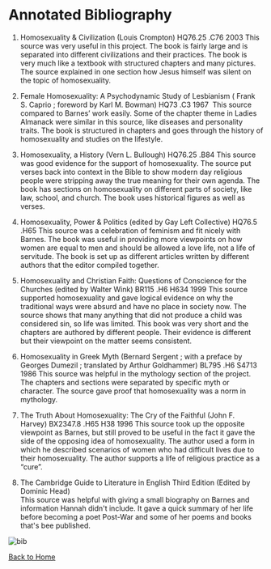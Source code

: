 # Annotated Bibliography

1. Homosexuality & Civilization (Louis Crompton) HQ76.25 .C76 2003
This source was very useful in this project. The book is fairly large and is separated into different civilizations and their practices. The book is very much like a textbook with structured chapters and many pictures. The source explained in one section how Jesus himself was silent on the topic of homosexuality. 

2.  Female Homosexuality: A Psychodynamic Study of Lesbianism ( Frank S. Caprio ; foreword by Karl M. Bowman) HQ73 .C3 1967 
This source compared to Barnes’ work easily. Some of the chapter theme in Ladies Almanack were similar in this source, like diseases and personality traits. The book is structured in chapters and goes through the history of homosexuality and studies on the lifestyle.

3. Homosexuality, a History (Vern L. Bullough) HQ76.25 .B84
This source was good evidence for the support of homosexuality. The source put verses back into context in the Bible to show modern day religious people were stripping away the true meaning for their own agenda. The book has sections on homosexuality on different parts of society, like law, school, and church. The book uses historical figures as well as verses. 

4. Homosexuality, Power & Politics (edited by Gay Left Collective) HQ76.5 .H65
This source was a celebration of feminism and fit nicely with Barnes. The book was useful in providing more viewpoints on how women are equal to men and should be allowed a love life, not a life of servitude. The book is set up as different articles written by different authors that the editor compiled together. 

5. Homosexuality and Christian Faith: Questions of Conscience for the Churches (edited by Walter Wink) BR115 .H6 H634 1999
This source supported homosexuality and gave logical evidence on why the traditional ways were absurd and have no place in society now. The source shows that many anything that did not produce a child was considered sin, so life was limited. This book was very short and the chapters are authored by different people. Their evidence is different but their viewpoint on the matter seems consistent. 

6. Homosexuality in Greek Myth (Bernard Sergent ; with a preface by Georges Dumezil ; translated by Arthur Goldhammer) BL795 .H6 S4713 1986
This source was helpful in the mythology section of the project. The chapters and sections were separated by specific myth or character. The source gave proof that homosexuality was a norm in mythology. 

7. The Truth About Homosexuality: The Cry of the Faithful (John F. Harvey) BX2347.8 .H65 H38 1996
This source took up the opposite viewpoint as Barnes, but still proved to be useful in the fact it gave the side of the opposing idea of homosexuality. The author used a form in which he described scenarios of women who had difficult lives due to their homosexuality. The author supports a life of religious practice as a “cure”.

8. The Cambridge Guide to Literature in English Third Edition (Edited by Dominic Head)		
This source was helpful with giving a small biography on Barnes and information Hannah didn't include. It gave a quick summary of her life before becoming a poet Post-War and some of her poems and books that's bee published.
	
![bib](https://lh3.googleusercontent.com/-_uDA8qd-24Y/WJ-gHs0clGI/AAAAAAAAAG4/cc5NeL5EyuckCwXxinOl8zZD6imBUtVkwCLcB/s0/bib.jpg "bib.jpg")



[Back to Home](/ladiesalmanack/) 
